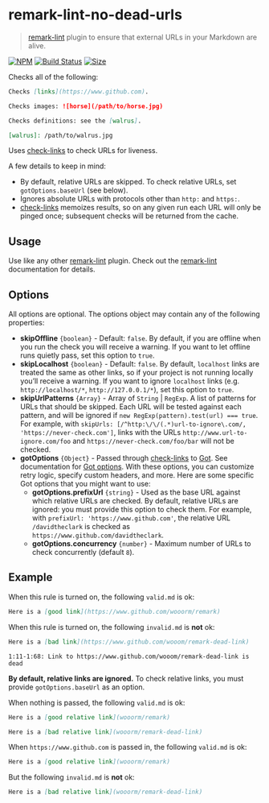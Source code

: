 # remark-lint-no-dead-urls

> [remark-lint][] plugin to ensure that external URLs in your Markdown are
> alive.

[![NPM](https://img.shields.io/npm/v/remark-lint-no-dead-urls.svg)](https://www.npmjs.com/package/remark-lint-no-dead-urls)
[![Build Status](https://github.com/davidtheclark/remark-lint-no-dead-urls/workflows/main/badge.svg)](https://github.com/davidtheclark/remark-lint-no-dead-urls/actions)
[![Size](https://img.shields.io/bundlephobia/minzip/remark-lint-no-dead-urls.svg)](https://bundlephobia.com/result?p=remark-lint-no-dead-urls)

Checks all of the following:

```md
Checks [links](https://www.github.com).

Checks images: ![horse](/path/to/horse.jpg)

Checks definitions: see the [walrus].

[walrus]: /path/to/walrus.jpg
```

Uses [check-links][] to check URLs for liveness.

A few details to keep in mind:

*   By default, relative URLs are skipped.
    To check relative URLs, set `gotOptions.baseUrl` (see below).
*   Ignores absolute URLs with protocols other than `http:` and `https:`.
*   [check-links][] memoizes results, so on any given run each URL will only be
    pinged once; subsequent checks will be returned from the cache.

## Usage

Use like any other [remark-lint][] plugin.
Check out the [remark-lint][] documentation for details.

## Options

All options are optional.
The options object may contain any of the following properties:

*   **skipOffline** `{boolean}` - Default: `false`.
    By default, if you are offline when you run the check you will receive a
    warning.
    If you want to let offline runs quietly pass, set this option to `true`.
*   **skipLocalhost** `{boolean}` - Default: `false`.
    By default, `localhost` links are treated the same as other links, so if
    your project is not running locally you’ll receive a warning.
    If you want to ignore `localhost` links (e.g. `http://localhost/*`,
    `http://127.0.0.1/*`), set this option to `true`.
*   **skipUrlPatterns** `{Array}` - Array of `String` | `RegExp`.
    A list of patterns for URLs that should be skipped.
    Each URL will be tested against each pattern, and will be ignored if `new RegExp(pattern).test(url) === true`.
    For example, with `skipUrls: [/^http:\/\/(.*)url-to-ignore\.com/, 'https://never-check.com']`,
    links with the URLs `http://www.url-to-ignore.com/foo` and `https://never-check.com/foo/bar`
    will not be checked.
*   **gotOptions** `{Object}` - Passed through [check-links][] to [Got][].
    See documentation for [Got options](https://github.com/sindresorhus/got#options).
    With these options, you can customize retry logic, specify custom headers,
    and more.
    Here are some specific Got options that you might want to use:
    *   **gotOptions.prefixUrl** `{string}` - Used as the base URL against
        which relative URLs are checked.
        By default, relative URLs are ignored: you must provide this option to
        check them.
        For example, with `prefixUrl: 'https://www.github.com'`, the relative
        URL `/davidtheclark` is checked as `https://www.github.com/davidtheclark`.
    *   **gotOptions.concurrency** `{number}` - Maximum number of URLs to check
        concurrently (default `8`).

## Example

When this rule is turned on, the following `valid.md` is ok:

```md
Here is a [good link](https://www.github.com/wooorm/remark)
```

When this rule is turned on, the following `invalid.md` is **not** ok:

```md
Here is a [bad link](https://www.github.com/wooom/remark-dead-link)
```

```text
1:11-1:68: Link to https://www.github.com/wooom/remark-dead-link is dead
```

**By default, relative links are ignored.**
To check relative links, you must provide `gotOptions.baseUrl` as an option.

When nothing is passed, the following `valid.md` is ok:

```md
Here is a [good relative link](wooorm/remark)

Here is a [bad relative link](wooorm/remark-dead-link)
```

When `https://www.github.com` is passed in, the following `valid.md` is ok:

```md
Here is a [good relative link](wooorm/remark)
```

But the following `invalid.md` is **not** ok:

```md
Here is a [bad relative link](wooorm/remark-dead-link)
```

[check-links]: https://github.com/transitive-bullshit/check-links

[got]: https://github.com/sindresorhus/got

[remark-lint]: https://github.com/remarkjs/remark-lint
